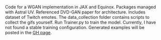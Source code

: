 Code for a WGAN implementation in JAX and Equinox. Packages managed with Astral UV. Referenced DVD-GAN paper for architecture. Includes dataset of Twitch emotes. The data_collection folder contains scripts to collect the gifs yourself. Run Trainer.py to train the model. Currently, I have not found a stable training configuration. Generated examples will be posted in the [GH page](https://dx-li.github.io/emotegan/index.html).
